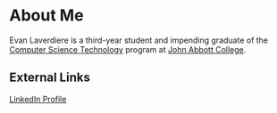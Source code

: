 # About Me

Evan Laverdiere is a third-year student and impending graduate of the [Computer Science Technology](https://www.johnabbott.qc.ca/career-programs/computer-science-technology/) program at [John Abbott College](https://www.johnabbott.qc.ca/). 

## External Links
[LinkedIn Profile](https://www.linkedin.com/in/evan-laverdiere/)
